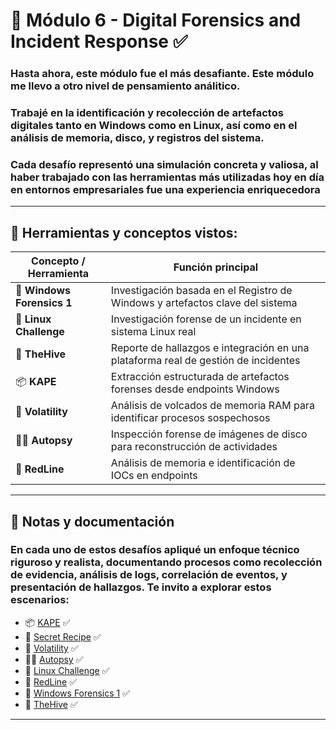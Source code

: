 # 🧪 Módulo 6 - Digital Forensics and Incident Response ✅

### Hasta ahora, este módulo fue el más desafiante. Este módulo me llevo a otro nivel de pensamiento análitico.
### Trabajé en la identificación y recolección de artefactos digitales tanto en Windows como en Linux, así como en el análisis de memoria, disco, y registros del sistema.
### Cada desafío representó una simulación concreta y valiosa, al haber trabajado con las herramientas más utilizadas hoy en día en entornos empresariales fue una experiencia enriquecedora


---

## 🧰 Herramientas y conceptos vistos:

| Concepto / Herramienta            | Función principal                                                                 |
|------------------------------|------------------------------------------------------------------------------------|
| 🧾 **Windows Forensics 1**    | Investigación basada en el Registro de Windows y artefactos clave del sistema     |
| 🐧 **Linux Challenge**       | Investigación forense de un incidente en sistema Linux real                       |
| 🐝 **TheHive**               | Reporte de hallazgos e integración en una plataforma real de gestión de incidentes|
| 📦 **KAPE**                  | Extracción estructurada de artefactos forenses desde endpoints Windows             |
| 🧠 **Volatility**            | Análisis de volcados de memoria RAM para identificar procesos sospechosos          |
| 🕵️‍♂️ **Autopsy**              | Inspección forense de imágenes de disco para reconstrucción de actividades         |
| 🧬 **RedLine**               | Análisis de memoria e identificación de IOCs en endpoints                         |

---

## 📂 Notas y documentación

### En cada uno de estos desafíos apliqué un enfoque técnico riguroso y realista, documentando procesos como recolección de evidencia, análisis de logs, correlación de eventos, y presentación de hallazgos. Te invito a explorar estos escenarios:

- 📦 [KAPE](https://github.com/JoshKxng/SOC-Analyst-TryHackMe/tree/main/Modulo%206%20-%20Digital%20Forensics%20and%20Incident%20Response/KAPE) ✅  
- 🍳 [Secret Recipe](https://github.com/JoshKxng/SOC-Analyst-TryHackMe/tree/main/Modulo%206%20-%20Digital%20Forensics%20and%20Incident%20Response/Secret%20Recipe) ✅  
- 🧠 [Volatility](https://github.com/JoshKxng/SOC-Analyst-TryHackMe/tree/main/Modulo%206%20-%20Digital%20Forensics%20and%20Incident%20Response/Volatility) ✅  
- 🕵️‍♂️ [Autopsy](https://github.com/JoshKxng/SOC-Analyst-TryHackMe/tree/main/Modulo%206%20-%20Digital%20Forensics%20and%20Incident%20Response/Autopsy) ✅  
- 🐧 [Linux Challenge](https://github.com/JoshKxng/SOC-Analyst-TryHackMe/tree/main/Modulo%206%20-%20Digital%20Forensics%20and%20Incident%20Response/Linux%20Challenge) ✅  
- 🧬 [RedLine](https://github.com/JoshKxng/SOC-Analyst-TryHackMe/tree/main/Modulo%206%20-%20Digital%20Forensics%20and%20Incident%20Response/RedLine) ✅  
- 🧾 [Windows Forensics 1](https://github.com/JoshKxng/SOC-Analyst-TryHackMe/tree/main/Modulo%206%20-%20Digital%20Forensics%20and%20Incident%20Response/Windows%20Forensics%201) ✅  
- 🐝 [TheHive](https://github.com/JoshKxng/SOC-Analyst-TryHackMe/tree/main/Modulo%206%20-%20Digital%20Forensics%20and%20Incident%20Response/TheHive) ✅  

---

